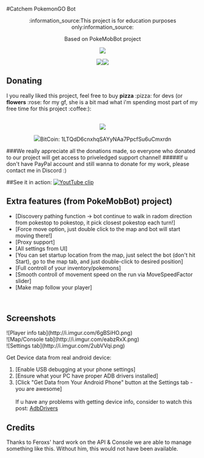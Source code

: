 #Catchem PokemonGO Bot
<p align="center">:information_source:This project is for education purposes only:information_source:</p>
<p align="center">Based on PokeMobBot project</p>
</p>

<p align="center"><a href="https://discord.gg/pPwxX8Q"><img src="https://discordapp.com/api/guilds/212977806819196938/widget.png?style=banner2"/></a></p>
<p align="center"><img src="https://img.shields.io/github/downloads/Lunat1q/Catchem-PoGo/total.svg"/><a href="https://github.com/Lunat1q/Catchem-PoGo/releases/latest"><img src="https://img.shields.io/github/downloads/Lunat1q/Catchem-PoGo/latest/total.svg"/></a></p>
 
<h2>Donating</h2>
I you really liked this project, feel free to buy <b>pizza</b> :pizza: for devs (or <b>flowers</b> :rose: for my gf, she is a bit mad what i'm spending most part of my free time for this project :coffee:):<br/><br/>
<p align="center"><a href="https://www.paypal.com/cgi-bin/webscr?cmd=_s-xclick&hosted_button_id=RFAU4PYCAAGML"><img src="https://www.paypalobjects.com/en_US/GB/i/btn/btn_donateCC_LG.gif"/></a></p>
<p align="center"><img src="https://upload.wikimedia.org/wikipedia/commons/thumb/4/46/Bitcoin.svg/64px-Bitcoin.svg.png"/>BitCoin: 1LTQdD6cnxhqSAYyNAa7PpcfSu6uCmxrdn</p>
###We really appreciate all the donations made, so everyone who donated to our project will get access to priveledged support channel!
#####If u don't have PayPal account and still wanna to donate for my work, please contact me in Discord :)

##See it in action:
[![YoutTube clip](http://i.imgur.com/A3vzydu.png)](https://youtu.be/Wmn0zFeIRRM)

<h2>Extra features (from PokeMobBot) project)</h2>

 - [Discovery pathing function -> bot continue to walk in radom direction from pokestop to pokestop, it pick closest pokestop each turn!]
 - [Force move option, just double click to the map and bot will start moving there!]
 - [Proxy support]
 - [All settings from UI]
 - [You can set startup location from the map, just select the bot (don't hit Start), go to the map tab, and just double-click to desired position]
 - [Full controll of your inventory/pokemons]
 - [Smooth controll of movement speed on the run via MoveSpeedFactor slider]
 - [Make map follow your player]

<br/>
<h2>Screenshots</h2>
![Player info tab](http://i.imgur.com/6gBSiHO.png)<br/>
![Map/Console tab](http://i.imgur.com/eabzRxX.png)<br/>
![Settings tab](http://i.imgur.com/2ubVVqi.png)<br/>

 
Get Device data from real android device:
 1. [Enable USB debugging at your phone settings]
 2. [Ensure what your PC have proper ADB drivers installed]
 3. [Click "Get Data from Your Android Phone" button at the Settings tab - you are awesome]
 <br/><br/>
If u have any problems with getting device info, consider to watch this post: [AdbDrivers](http://forum.xda-developers.com/showthread.php?p=48915118#post48915118)

<h2>Credits</h2>
Thanks to Feroxs' hard work on the API & Console we are able to manage something like this.
Without him, this would not have been available.
 

